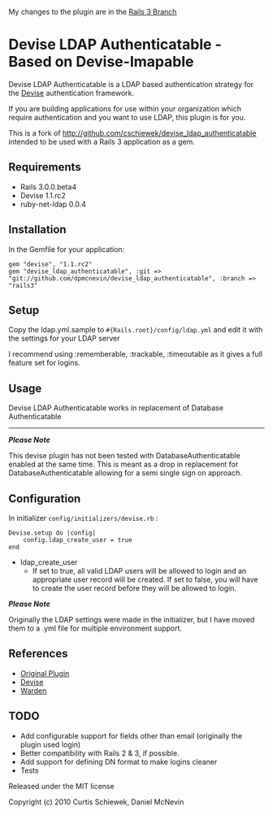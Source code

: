 My changes to the plugin are in the [Rails 3 Branch](http://github.com/dpmcnevin/devise_ldap_authenticatable/tree/rails3)

Devise LDAP Authenticatable - Based on Devise-Imapable
=================

Devise LDAP Authenticatable is a LDAP based authentication strategy for the [Devise](http://github.com/plataformatec/devise) authentication framework.

If you are building applications for use within your organization which require authentication and you want to use LDAP, this plugin is for you.

This is a fork of http://github.com/cschiewek/devise_ldap_authenticatable intended to be used with a Rails 3 application as a gem.

Requirements
------------

- Rails 3.0.0.beta4
- Devise 1.1.rc2
- ruby-net-ldap 0.0.4

Installation
------------

In the Gemfile for your application:

    gem "devise", "1.1.rc2"
    gem "devise_ldap_authenticatable", :git => "git://github.com/dpmcnevin/devise_ldap_authenticatable", :branch => "rails3"

Setup
-----

Copy the ldap.yml.sample to `#{Rails.root}/config/ldap.yml` and edit it with the settings for your LDAP server

I recommend using :rememberable, :trackable, :timeoutable as it gives a full feature set for logins.

Usage
-----

Devise LDAP Authenticatable works in replacement of Database Authenticatable

------------------------------------------------------------

**_Please Note_**

This devise plugin has not been tested with DatabaseAuthenticatable enabled at the same time. This is meant as a drop in replacement for DatabaseAuthenticatable allowing for a semi single sign on approach.


Configuration
----------------------

In initializer  `config/initializers/devise.rb` :

    Devise.setup do |config|
	    config.ldap_create_user = true
    end

* ldap\_create\_user
	* If set to true, all valid LDAP users will be allowed to login and an appropriate user record will be created.
      If set to false, you will have to create the user record before they will be allowed to login.

**_Please Note_**

Originally the LDAP settings were made in the initializer, but I have moved them to a .yml file for multiple environment support.

References
----------

* [Original Plugin](http://github.com/cschiewek/devise_ldap_authenticatable)
* [Devise](http://github.com/plataformatec/devise)
* [Warden](http://github.com/hassox/warden)


TODO
----

- Add configurable support for fields other than email (originally the plugin used login)
- Better compatibility with Rails 2 & 3, if possible.
- Add support for defining DN format to make logins cleaner
- Tests

Released under the MIT license

Copyright (c) 2010 Curtis Schiewek, Daniel McNevin
